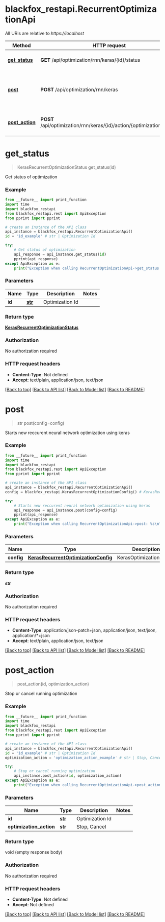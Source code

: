 # blackfox_restapi.RecurrentOptimizationApi

All URIs are relative to *https://localhost*

Method | HTTP request | Description
------------- | ------------- | -------------
[**get_status**](RecurrentOptimizationApi.md#get_status) | **GET** /api/optimization/rnn/keras/{id}/status | Get status of optimization
[**post**](RecurrentOptimizationApi.md#post) | **POST** /api/optimization/rnn/keras | Starts new reccurent neural network optimization using keras
[**post_action**](RecurrentOptimizationApi.md#post_action) | **POST** /api/optimization/rnn/keras/{id}/action/{optimizationAction} | Stop or cancel running optimization


# **get_status**
> KerasRecurrentOptimizationStatus get_status(id)

Get status of optimization

### Example
```python
from __future__ import print_function
import time
import blackfox_restapi
from blackfox_restapi.rest import ApiException
from pprint import pprint

# create an instance of the API class
api_instance = blackfox_restapi.RecurrentOptimizationApi()
id = 'id_example' # str | Optimization Id

try:
    # Get status of optimization
    api_response = api_instance.get_status(id)
    pprint(api_response)
except ApiException as e:
    print("Exception when calling RecurrentOptimizationApi->get_status: %s\n" % e)
```

### Parameters

Name | Type | Description  | Notes
------------- | ------------- | ------------- | -------------
 **id** | [**str**](.md)| Optimization Id | 

### Return type

[**KerasRecurrentOptimizationStatus**](KerasRecurrentOptimizationStatus.md)

### Authorization

No authorization required

### HTTP request headers

 - **Content-Type**: Not defined
 - **Accept**: text/plain, application/json, text/json

[[Back to top]](#) [[Back to API list]](../README.md#documentation-for-api-endpoints) [[Back to Model list]](../README.md#documentation-for-models) [[Back to README]](../README.md)

# **post**
> str post(config=config)

Starts new reccurent neural network optimization using keras

### Example
```python
from __future__ import print_function
import time
import blackfox_restapi
from blackfox_restapi.rest import ApiException
from pprint import pprint

# create an instance of the API class
api_instance = blackfox_restapi.RecurrentOptimizationApi()
config = blackfox_restapi.KerasRecurrentOptimizationConfig() # KerasRecurrentOptimizationConfig | KerasOptimizationConfig (optional)

try:
    # Starts new reccurent neural network optimization using keras
    api_response = api_instance.post(config=config)
    pprint(api_response)
except ApiException as e:
    print("Exception when calling RecurrentOptimizationApi->post: %s\n" % e)
```

### Parameters

Name | Type | Description  | Notes
------------- | ------------- | ------------- | -------------
 **config** | [**KerasRecurrentOptimizationConfig**](KerasRecurrentOptimizationConfig.md)| KerasOptimizationConfig | [optional] 

### Return type

**str**

### Authorization

No authorization required

### HTTP request headers

 - **Content-Type**: application/json-patch+json, application/json, text/json, application/*+json
 - **Accept**: text/plain, application/json, text/json

[[Back to top]](#) [[Back to API list]](../README.md#documentation-for-api-endpoints) [[Back to Model list]](../README.md#documentation-for-models) [[Back to README]](../README.md)

# **post_action**
> post_action(id, optimization_action)

Stop or cancel running optimization

### Example
```python
from __future__ import print_function
import time
import blackfox_restapi
from blackfox_restapi.rest import ApiException
from pprint import pprint

# create an instance of the API class
api_instance = blackfox_restapi.RecurrentOptimizationApi()
id = 'id_example' # str | Optimization Id
optimization_action = 'optimization_action_example' # str | Stop, Cancel

try:
    # Stop or cancel running optimization
    api_instance.post_action(id, optimization_action)
except ApiException as e:
    print("Exception when calling RecurrentOptimizationApi->post_action: %s\n" % e)
```

### Parameters

Name | Type | Description  | Notes
------------- | ------------- | ------------- | -------------
 **id** | [**str**](.md)| Optimization Id | 
 **optimization_action** | **str**| Stop, Cancel | 

### Return type

void (empty response body)

### Authorization

No authorization required

### HTTP request headers

 - **Content-Type**: Not defined
 - **Accept**: Not defined

[[Back to top]](#) [[Back to API list]](../README.md#documentation-for-api-endpoints) [[Back to Model list]](../README.md#documentation-for-models) [[Back to README]](../README.md)

